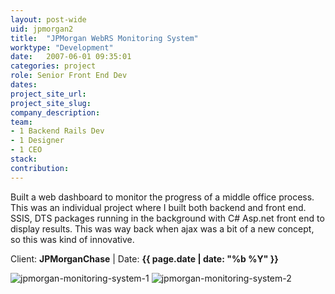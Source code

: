 ```yaml
---
layout: post-wide
uid: jpmorgan2
title:  "JPMorgan WebRS Monitoring System"
worktype: "Development"
date:   2007-06-01 09:35:01
categories: project
role: Senior Front End Dev
dates:
project_site_url:
project_site_slug:
company_description:
team:
- 1 Backend Rails Dev
- 1 Designer
- 1 CEO
stack:
contribution:
---
```


<p>
	Built a web dashboard to monitor the progress of a middle office process. This was an individual project where I built both backend and front end. SSIS, DTS packages running in the background with C# Asp.net front end to display results.  This was way back when ajax was a bit of a new concept, so this was kind of innovative.
</p>

<p class="meta">Client: <strong>JPMorganChase</strong> | Date: <strong>{{ page.date | date: "%b %Y" }}</strong></p>

<div class="showcase">
	<img src="/img/jpmorgan-monitoring-system/webrs1.jpg" alt="jpmorgan-monitoring-system-1">
	<img src="/img/jpmorgan-monitoring-system/webrs2.jpg" alt="jpmorgan-monitoring-system-2">
</div>